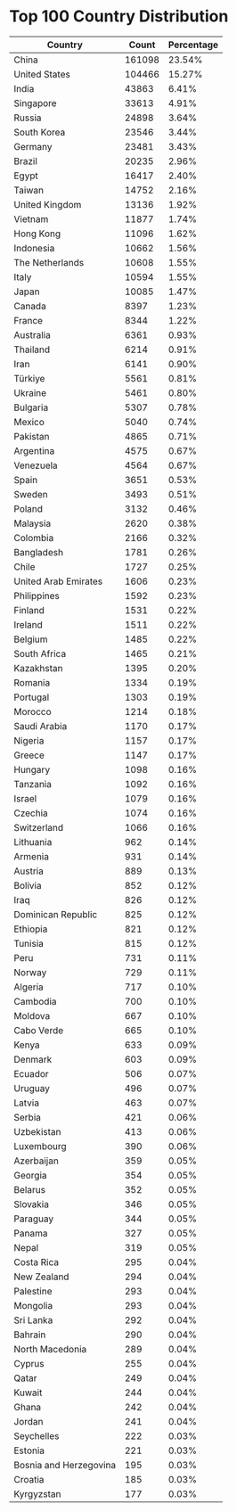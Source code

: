# Top 100 Country Distribution
| Country | Count | Percentage |
|----|----|----|
| China | 161098 | 23.54% |
| United States | 104466 | 15.27% |
| India | 43863 | 6.41% |
| Singapore | 33613 | 4.91% |
| Russia | 24898 | 3.64% |
| South Korea | 23546 | 3.44% |
| Germany | 23481 | 3.43% |
| Brazil | 20235 | 2.96% |
| Egypt | 16417 | 2.40% |
| Taiwan | 14752 | 2.16% |
| United Kingdom | 13136 | 1.92% |
| Vietnam | 11877 | 1.74% |
| Hong Kong | 11096 | 1.62% |
| Indonesia | 10662 | 1.56% |
| The Netherlands | 10608 | 1.55% |
| Italy | 10594 | 1.55% |
| Japan | 10085 | 1.47% |
| Canada | 8397 | 1.23% |
| France | 8344 | 1.22% |
| Australia | 6361 | 0.93% |
| Thailand | 6214 | 0.91% |
| Iran | 6141 | 0.90% |
| Türkiye | 5561 | 0.81% |
| Ukraine | 5461 | 0.80% |
| Bulgaria | 5307 | 0.78% |
| Mexico | 5040 | 0.74% |
| Pakistan | 4865 | 0.71% |
| Argentina | 4575 | 0.67% |
| Venezuela | 4564 | 0.67% |
| Spain | 3651 | 0.53% |
| Sweden | 3493 | 0.51% |
| Poland | 3132 | 0.46% |
| Malaysia | 2620 | 0.38% |
| Colombia | 2166 | 0.32% |
| Bangladesh | 1781 | 0.26% |
| Chile | 1727 | 0.25% |
| United Arab Emirates | 1606 | 0.23% |
| Philippines | 1592 | 0.23% |
| Finland | 1531 | 0.22% |
| Ireland | 1511 | 0.22% |
| Belgium | 1485 | 0.22% |
| South Africa | 1465 | 0.21% |
| Kazakhstan | 1395 | 0.20% |
| Romania | 1334 | 0.19% |
| Portugal | 1303 | 0.19% |
| Morocco | 1214 | 0.18% |
| Saudi Arabia | 1170 | 0.17% |
| Nigeria | 1157 | 0.17% |
| Greece | 1147 | 0.17% |
| Hungary | 1098 | 0.16% |
| Tanzania | 1092 | 0.16% |
| Israel | 1079 | 0.16% |
| Czechia | 1074 | 0.16% |
| Switzerland | 1066 | 0.16% |
| Lithuania | 962 | 0.14% |
| Armenia | 931 | 0.14% |
| Austria | 889 | 0.13% |
| Bolivia | 852 | 0.12% |
| Iraq | 826 | 0.12% |
| Dominican Republic | 825 | 0.12% |
| Ethiopia | 821 | 0.12% |
| Tunisia | 815 | 0.12% |
| Peru | 731 | 0.11% |
| Norway | 729 | 0.11% |
| Algeria | 717 | 0.10% |
| Cambodia | 700 | 0.10% |
| Moldova | 667 | 0.10% |
| Cabo Verde | 665 | 0.10% |
| Kenya | 633 | 0.09% |
| Denmark | 603 | 0.09% |
| Ecuador | 506 | 0.07% |
| Uruguay | 496 | 0.07% |
| Latvia | 463 | 0.07% |
| Serbia | 421 | 0.06% |
| Uzbekistan | 413 | 0.06% |
| Luxembourg | 390 | 0.06% |
| Azerbaijan | 359 | 0.05% |
| Georgia | 354 | 0.05% |
| Belarus | 352 | 0.05% |
| Slovakia | 346 | 0.05% |
| Paraguay | 344 | 0.05% |
| Panama | 327 | 0.05% |
| Nepal | 319 | 0.05% |
| Costa Rica | 295 | 0.04% |
| New Zealand | 294 | 0.04% |
| Palestine | 293 | 0.04% |
| Mongolia | 293 | 0.04% |
| Sri Lanka | 292 | 0.04% |
| Bahrain | 290 | 0.04% |
| North Macedonia | 289 | 0.04% |
| Cyprus | 255 | 0.04% |
| Qatar | 249 | 0.04% |
| Kuwait | 244 | 0.04% |
| Ghana | 242 | 0.04% |
| Jordan | 241 | 0.04% |
| Seychelles | 222 | 0.03% |
| Estonia | 221 | 0.03% |
| Bosnia and Herzegovina | 195 | 0.03% |
| Croatia | 185 | 0.03% |
| Kyrgyzstan | 177 | 0.03% |
